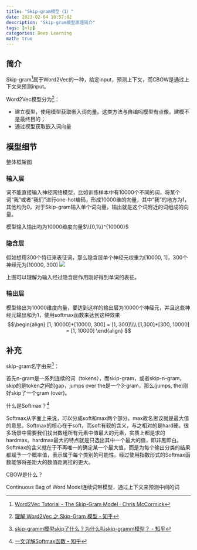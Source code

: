 ```yaml
---
title: "Skip-gram模型（1）"
date: 2023-02-04 10:57:02
description: "Skip-gram模型原理简介"
tags: [nlp]
categories: Deep Learning
math: true
---
```


## 简介
Skip-gram[^1]属于Word2Vec的一种，给定input，预测上下文，而CBOW是通过上下文来预测input。

Word2Vec模型分为[^2]：
- 建立模型，使用模型获取嵌入词向量。这类方法与自编吗模型有点像，建模不是最终目的；
- 通过模型获取嵌入词向量

## 模型细节
整体框架图

### 输入层
词不能直接输入神经网络模型，比如训练样本中有10000个不同的词，将某个词“我”或者“我们”进行one-hot编码，形成10000维的向量，其中“我”的地方为1，其他均为0。对于Skip-gram输入单个词向量，输出就是这个词附近的词组成的向量。

模型输入输出均为10000维度向量$\\{0,1\\}^{10000}$

### 隐含层
假如想用300个特征来表征词，那么隐含层单个神经元权重为[10000, 1]，300个神经元为[10000, 300]
![](https://cdn.jsdelivr.net/gh/jmwyf/pichosting@master/sghidden.png)

上图可以理解为输入经过隐含层作用刚好得到单词的表征。

### 输出层
模型输出为10000维度向量，要达到这样的输出层为10000个神经元，并且这些神经元输出和为1，使用softmax函数来达到这种效果
$$\begin{align}
[1, 10000]*[10000, 300] = [1, 300]\\\\
[1,300]*[300, 10000] = [1, 10000]
\end{align}
$$

## 补充
skip-gram名字由来[^3]：

首先n-gram是一系列连续的词（tokens），而skip-gram，或者skip-n-gram，skip的是token之间的gap，jumps over the是一个3-gram，那么(jumps, the)刚好skip了一个gram (over)。

什么是Softmax？[^4]

Softmax从字面上来说，可以分成soft和max两个部分。max故名思议就是最大值的意思。Softmax的核心在于soft，而soft有软的含义，与之相对的是hard硬。很多场景中需要我们找出数组所有元素中值最大的元素，实质上都是求的hardmax。hardmax最大的特点就是只选出其中一个最大的值，即非黑即白。Softmax的含义就在于不再唯一的确定某一个最大值，而是为每个输出分类的结果都赋予一个概率值，表示属于每个类别的可能性。经过使用指数形式的Softmax函数能够将差距大的数值距离拉的更大。

CBOW是什么？

Continuous Bag of Word Model连续词带模型，通过上下文来预测中间的词


[^1]: [Word2Vec Tutorial - The Skip-Gram Model · Chris McCormick](http://mccormickml.com/2016/04/19/word2vec-tutorial-the-skip-gram-model/)
[^2]: [理解 Word2Vec 之 Skip-Gram 模型 - 知乎](https://zhuanlan.zhihu.com/p/27234078?from=singlemessage)
[^3]: [skip-gramm模型skip了什么？为什么叫skip-gramm模型？ - 知乎](https://www.zhihu.com/question/302594410?utm_id=0)
[^4]: [一文详解Softmax函数 - 知乎](https://zhuanlan.zhihu.com/p/105722023)